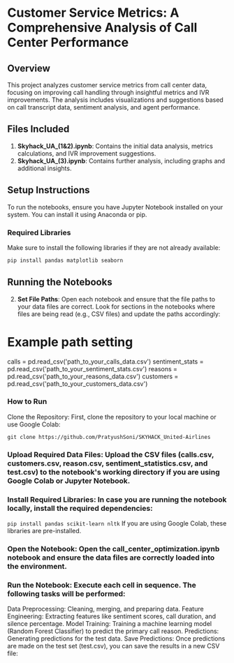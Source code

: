 # Customer Service Metrics: A Comprehensive Analysis of Call Center Performance

## Overview

This project analyzes customer service metrics from call center data, focusing on improving call handling through insightful metrics and IVR improvements. The analysis includes visualizations and suggestions based on call transcript data, sentiment analysis, and agent performance.

## Files Included

1. **Skyhack_UA_(1&2).ipynb**: Contains the initial data analysis, metrics calculations, and IVR improvement suggestions.
2. **Skyhack_UA_(3).ipynb**: Contains further analysis, including graphs and additional insights.

## Setup Instructions

To run the notebooks, ensure you have Jupyter Notebook installed on your system. You can install it using Anaconda or pip. 

### Required Libraries

Make sure to install the following libraries if they are not already available:

```bash
pip install pandas matplotlib seaborn
```

## Running the Notebooks

2. **Set File Paths**: Open each notebook and ensure that the file paths to your data files are correct. Look for sections in the notebooks where files are being read (e.g., CSV files) and update the paths accordingly:
# Example path setting
   calls = pd.read_csv('path_to_your_calls_data.csv')
   sentiment_stats = pd.read_csv('path_to_your_sentiment_stats.csv')
   reasons = pd.read_csv('path_to_your_reasons_data.csv')
   customers = pd.read_csv('path_to_your_customers_data.csv')

### How to Run
Clone the Repository: First, clone the repository to your local machine or use Google Colab:


```git clone https://github.com/PratyushSoni/SKYHACK_United-Airlines```

### Upload Required Data Files: Upload the CSV files (calls.csv, customers.csv, reason.csv, sentiment_statistics.csv, and test.csv) to the notebook's working directory if you are using Google Colab or Jupyter Notebook.

### Install Required Libraries: In case you are running the notebook locally, install the required dependencies:

```pip install pandas scikit-learn nltk```
If you are using Google Colab, these libraries are pre-installed.

### Open the Notebook: Open the call_center_optimization.ipynb notebook and ensure the data files are correctly loaded into the environment.

### Run the Notebook: Execute each cell in sequence. The following tasks will be performed: 
  Data Preprocessing: Cleaning, merging, and preparing data.
  Feature Engineering: Extracting features like sentiment scores, call duration, and silence percentage.
  Model Training: Training a machine learning model (Random Forest Classifier) to predict the primary call reason.
  Predictions: Generating predictions for the test data.
  Save Predictions: Once predictions are made on the test set (test.csv), you can save the results in a new CSV file:


